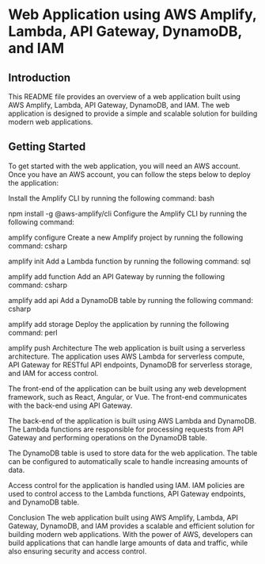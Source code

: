# Web Application using AWS Amplify, Lambda, API Gateway, DynamoDB, and IAM

## Introduction
This README file provides an overview of a web application built using AWS Amplify, Lambda, API Gateway, DynamoDB, and IAM. The web application is designed to provide a simple and scalable solution for building modern web applications.

## Getting Started
To get started with the web application, you will need an AWS account. Once you have an AWS account, you can follow the steps below to deploy the application:

Install the Amplify CLI by running the following command:
bash

npm install -g @aws-amplify/cli
Configure the Amplify CLI by running the following command:

amplify configure
Create a new Amplify project by running the following command:
csharp

amplify init
Add a Lambda function by running the following command:
sql

amplify add function
Add an API Gateway by running the following command:
csharp

amplify add api
Add a DynamoDB table by running the following command:
csharp

amplify add storage
Deploy the application by running the following command:
perl

amplify push
Architecture 
The web application is built using a serverless architecture. The application uses AWS Lambda for serverless compute, API Gateway for RESTful API endpoints, DynamoDB for serverless storage, and IAM for access control.

The front-end of the application can be built using any web development framework, such as React, Angular, or Vue. The front-end communicates with the back-end using API Gateway.

The back-end of the application is built using AWS Lambda and DynamoDB. The Lambda functions are responsible for processing requests from API Gateway and performing operations on the DynamoDB table.

The DynamoDB table is used to store data for the web application. The table can be configured to automatically scale to handle increasing amounts of data.

Access control for the application is handled using IAM. IAM policies are used to control access to the Lambda functions, API Gateway endpoints, and DynamoDB table.

Conclusion
The web application built using AWS Amplify, Lambda, API Gateway, DynamoDB, and IAM provides a scalable and efficient solution for building modern web applications. With the power of AWS, developers can build applications that can handle large amounts of data and traffic, while also ensuring security and access control.
